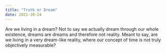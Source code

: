 ```yaml
---
title: "Truth or Dream" 
date: 2021-10-24
---
```



Are we living in a dream?
Not to say we actually dream through our whole existence, dreams are dreams and therefore not reality.
Meant to say, are we living in a very dream-like reality, where our concept of time is not truly objectively measurable?
